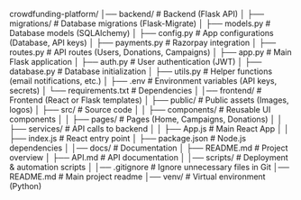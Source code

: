 crowdfunding-platform/
│── backend/                  # Backend (Flask API)
│   ├── migrations/           # Database migrations (Flask-Migrate)
│   ├── models.py             # Database models (SQLAlchemy)
│   ├── config.py             # App configurations (Database, API keys)
│   ├── payments.py           # Razorpay integration
│   ├── routes.py             # API routes (Users, Donations, Campaigns)
│   ├── app.py                # Main Flask application
│   ├── auth.py               # User authentication (JWT)
│   ├── database.py           # Database initialization
│   ├── utils.py              # Helper functions (email notifications, etc.)
│   ├── .env                  # Environment variables (API keys, secrets)
│   └── requirements.txt      # Dependencies
│
│── frontend/                 # Frontend (React or Flask templates)
│   ├── public/               # Public assets (Images, logos)
│   ├── src/                  # Source code
│   │   ├── components/       # Reusable UI components
│   │   ├── pages/            # Pages (Home, Campaigns, Donations)
│   │   ├── services/         # API calls to backend
│   │   ├── App.js            # Main React App
│   │   ├── index.js          # React entry point
│   ├── package.json          # Node.js dependencies
│
│── docs/                     # Documentation
│   ├── README.md             # Project overview
│   ├── API.md                # API documentation
│
│── scripts/                  # Deployment & automation scripts
│
│── .gitignore                # Ignore unnecessary files in Git
│── README.md                 # Main project readme
│── venv/                     # Virtual environment (Python)

